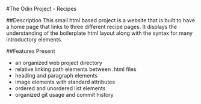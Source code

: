 #The Odin Project - Recipes

##Description
This small html based project is a website that is built to have a home page that links to three different recipe pages. It displays the understanding of the boilerplate html layout along with the syntax for many introductory elements. 

##Features Present
- an organized web project directory
- relative linking path elements between .html files
- heading and paragraph elements
- image elements with standard attributes
- ordered and unordered list elements
- organized git usage and commit history